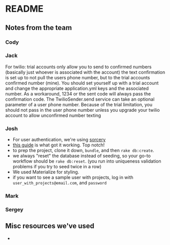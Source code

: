 # README

## Notes from the team

### Cody


### Jack
For twilio: trial accounts only allow you to send to confirmed numbers (basically just whoever is associated with the account) the text confirmation is set up to not pull the users phone number, but to the trial accounts confirmed number (mine). You should set yourself up with a trial account and change the appropriate application.yml keys and the associated number. As a workaround, 1234 or the sent code will always pass the confirmation code.
The TwilioSender.send service can take an optional parameter of a user phone number. Because of the trial limitation, you should not pass in the user phone number unless you upgrade your twilio account to allow unconfirmed number texting
### Josh

- For user authentication, we're using [sorcery](https://github.com/NoamB/sorcery)
- [this guide](https://www.sitepoint.com/magical-authentication-sorcery/) is what got it working. Top notch!
- to prep the project, clone it down, `bundle`, and then `rake db:create`.
- we always "reset" the database instead of seeding, so your go-to workflow should be `rake db:reset`. (you run into uniqueness validation problems if you try to seed twice in a row)
- We used Materialize for styling.
- if you want to see a sample user with projects, log in with `user_with_projects@email.com`, and `password`


### Mark

### Sergey


## Misc resources we've used

-
